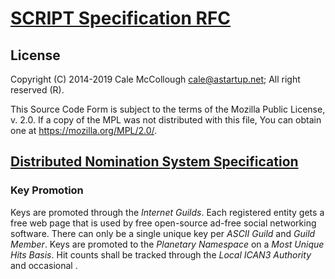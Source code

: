 # [SCRIPT Specification RFC](../readme.md)

## License

Copyright (C) 2014-2019 Cale McCollough <cale@astartup.net>; All right reserved (R).

This Source Code Form is subject to the terms of the Mozilla Public License, v. 2.0. If a copy of the MPL was not distributed with this file, You can obtain one at <https://mozilla.org/MPL/2.0/>.

## [Distributed Nomination System Specification](readme.md)

### Key Promotion

Keys are promoted through the *Internet Guilds*. Each registered entity gets a free web page that is used by free open-source ad-free social networking software. There can only be a single unique key per *ASCII Guild* and *Guild Member*. Keys are promoted to the *Planetary Namespace* on a *Most Unique Hits Basis*. Hit counts shall be tracked through the *Local ICAN3 Authority* and occasional .